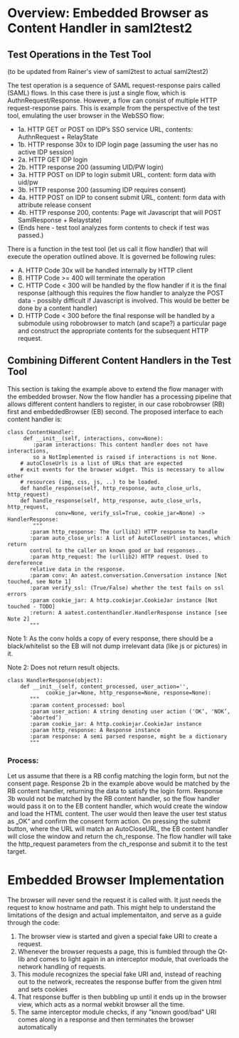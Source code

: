 # Overview: Embedded Browser as Content Handler in saml2test2

## Test Operations in the Test Tool
(to be updated from Rainer's view of saml2test to actual saml2test2)
 
The test operation is a sequence of SAML request-response pairs called (SAML) flows. 
In this case there is just a single flow, which  is AuthnRequest/Response. However, 
a flow can consist of multiple HTTP request-response pairs.  This is example from 
the perspective of the test tool, emulating the user browser in the WebSSO flow:
- 1a. HTTP GET or POST on IDP’s SSO service URL, contents: AuthnRequest + RelayState
- 1b. HTTP response 30x to IDP login page (assuming the user has no active IDP session)
- 2a. HTTP GET IDP login
- 2b. HTTP response 200 (assuming UID/PW login)
- 3a. HTTP POST on IDP to login submit URL, content: form data with uid/pw
- 3b. HTTP response 200 (assuming IDP requires consent)
- 4a. HTTP POST on IDP to consent submit URL, content: form data with attribute release consent
- 4b. HTTP response 200, contents: Page wit Javascript that will POST SamlResponse + Relaystate)
- (Ends here - test tool analyzes form contents to check if test was passed.)

There is a function in the test tool (let us call it flow handler) that will 
execute the operation outlined above. It is governed be following rules:
- A. HTTP Code 30x will be handled internally by HTTP client
- B. HTTP Code >= 400 will terminate the operation
- C. HTTP Code < 300 will be handled by the flow handler if it is the final response 
(although this requires the flow handler to analyze the POST data - possibly 
difficult if Javascript is involved. This would be better be done by a content handler)
- D. HTTP Code < 300 before the final response will be handled by a submodule using 
robobrowser to match (and scape?) a particular page and construct the appropriate 
contents for the subsequent HTTP request.

## Combining Different Content Handlers in the Test Tool 
This section is taking the example above to extend the flow manager with the 
embedded browser. Now the flow handler has a processing pipeline that allows 
different content handlers to register, in our case robobrowser (RB) first and 
embeddedBrowser (EB) second. The proposed interface to each content handler is:

    class ContentHandler:
    	 def __init__(self, interactions, conv=None):
    	 	:param interactions: This content handler does not have interactions,
    	 	so a NotImplemented is raised if interactions is not None.
        # autoCloseUrls is a list of URLs that are expected
        # exit events for the browser widget. This is necessary to allow other
        # resources (img, css, js, ..) to be loaded.
        def handle_response(self, http_response, auto_close_urls, http_request)
        def handle_response(self, http_response, auto_close_urls, http_request,
                   conv=None, verify_ssl=True, cookie_jar=None) -> HandlerResponse:
            """
           :param http_response: The (urllib2) HTTP response to handle
           :param auto_close_urls: A list of AutoCloseUrl instances, which return
           control to the caller on known good or bad responses..
           :param http_request: The (urllib2) HTTP request. Used to dereference
           relative data in the response.
           :param conv: An aatest.conversation.Conversation instance [Not touched, see Note 1]
           :param verify_ssl: (True/False) whether the test fails on ssl errors
           :param cookie_jar: A http.cookiejar.CookieJar instance [Not touched - TODO]
           :return: A aatest.contenthandler.HandlerResponse instance [see Note 2]
           """

Note 1: As the conv holds a copy of every response, there should be a black/whitelist so the EB will not
dump irrelevant data (like js or pictures) in it.

Note 2: Does not return result objects.          
            
    class HandlerResponse(object):
        def __init__(self, content_processed, user_action='',
                cookie_jar=None, http_response=None, response=None):
           """
           :param content_processed: bool
           :param user_action: A string denoting user action ('OK‘, 'NOK’,
           'aborted‘)
           :param cookie_jar: A http.cookiejar.CookieJar instance
           :param http_response: A Response instance
           :param response: A semi parsed response, might be a dictionary
           """            
    

### Process:
Let us assume that there is a RB config matching the login form, but not the 
consent page. Response 2b in the example above would be matched by the RB content 
handler, returning the data to satisfy the login form. Response 3b would not be 
matched by the RB content handler, so the flow handler would pass it on to the 
EB content handler, which would create the window and load the HTML content. The 
user would then leave the user test status as „OK“ and confirm the consent form 
action. On pressing the submit button, where the URL will match an AutoCloseURL, 
the EB content handler will close the window and return the ch_response.  The 
flow handler will take the http_request parameters from the ch_response and 
submit it to the test target.

# Embedded Browser Implementation
The browser will never send the request it is called with. It just needs the 
request to know hostname and path. This might help to understand the limitations 
of the design and actual implementaiton, and serve as a guide through the code: 

1. The browser view is started and given a special fake URI to create a request.
2. Whenever the browser requests a page, this is fumbled through the Qt-lib and comes to light again in an interceptor module, that overloads the network handling of requests.
3. This module recognizes the special fake URI and, instead of reaching out to the network, recreates the response buffer from the given html and sets cookies
4. That response buffer is then bubbling up until it ends up in the browser view, which acts as a normal webkit browser all the time.
5. The same interceptor module checks, if any "known good/bad" URI comes along in a response and then terminates the browser automatically